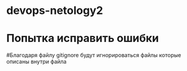 # devops-netology2
# Попытка исправить ошибки
#Благодаря файлу gitignore будут игнорироваться файлы которые описаны внутри файла